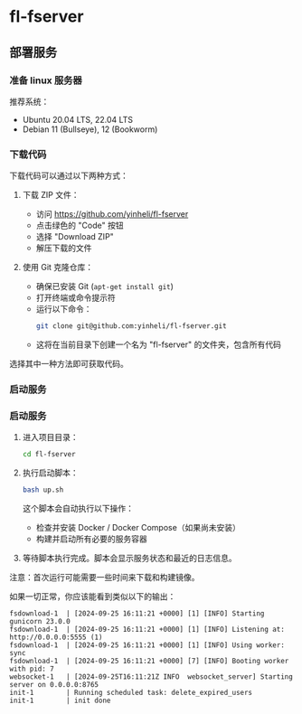 # fl-fserver

## 部署服务

### 准备 linux 服务器

推荐系统：
- Ubuntu 20.04 LTS, 22.04 LTS
- Debian 11 (Bullseye), 12 (Bookworm)

### 下载代码

下载代码可以通过以下两种方式：

1. 下载 ZIP 文件：
   - 访问 https://github.com/yinheli/fl-fserver
   - 点击绿色的 "Code" 按钮
   - 选择 "Download ZIP"
   - 解压下载的文件

2. 使用 Git 克隆仓库：
   - 确保已安装 Git (`apt-get install git`)
   - 打开终端或命令提示符
   - 运行以下命令：
     ```bash
     git clone git@github.com:yinheli/fl-fserver.git
     ```
   - 这将在当前目录下创建一个名为 "fl-fserver" 的文件夹，包含所有代码

选择其中一种方法即可获取代码。

### 启动服务


### 启动服务

1. 进入项目目录：
   ```bash
   cd fl-fserver
   ```

2. 执行启动脚本：
   ```bash
   bash up.sh
   ```

   这个脚本会自动执行以下操作：
   - 检查并安装 Docker / Docker Compose（如果尚未安装）
   - 构建并启动所有必要的服务容器

3. 等待脚本执行完成。脚本会显示服务状态和最近的日志信息。

注意：首次运行可能需要一些时间来下载和构建镜像。

如果一切正常，你应该能看到类似以下的输出：

```
fsdownload-1  | [2024-09-25 16:11:21 +0000] [1] [INFO] Starting gunicorn 23.0.0
fsdownload-1  | [2024-09-25 16:11:21 +0000] [1] [INFO] Listening at: http://0.0.0.0:5555 (1)
fsdownload-1  | [2024-09-25 16:11:21 +0000] [1] [INFO] Using worker: sync
fsdownload-1  | [2024-09-25 16:11:21 +0000] [7] [INFO] Booting worker with pid: 7
websocket-1   | [2024-09-25T16:11:21Z INFO  websocket_server] Starting server on 0.0.0.0:8765
init-1        | Running scheduled task: delete_expired_users
init-1        | init done
```